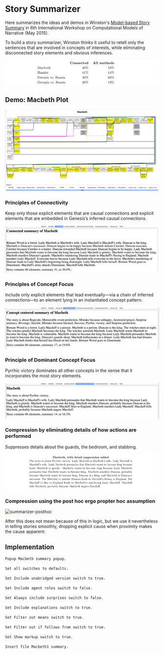# Story Summarizer

Here summarizes the ideas and demos in Winston's [Model-based Story Summary](https://dspace.mit.edu/bitstream/handle/1721.1/99102/SummaryCMN15.pdf?sequence=1&isAllowed=y) in 6th International Workshop on Computational Models of Narrative (May 2015).

To build a story summarizer, Winston thinks it useful to retell only the sentences that are involved in concepts of interests, while eliminating disconnected story elements and obvious inferences.

![summarizer-stats](imgs/summarizer-stats.png)


## Demo: Macbeth Plot

![summarizer-macbeth](imgs/summarizer-macbeth.png)


### Principles of Connectivity

Keep only those explicit elements that are causal connections and explicit elements that are embedded in Genesis’s inferred causal connections.

![summarizer-connected](imgs/summarizer-connected.png)



### Principles of Concept Focus

Include only explicit elements that lead eventually—via a chain of inferred connections—to an element lying in an instantiated concept pattern.

![summarizer-concepts](imgs/summarizer-concepts.png)


### Principle of Dominant Concept Focus

Pyrrhic victory dominates all other concepts in the sense that it incorporates the most story elements.

![summarizer-dominant](imgs/summarizer-dominant.png)

### Compression by eliminating details of how actions are performed

Suppresses details about the guards, the bedroom, and stabbing.

![summarizer-eliminate](imgs/summarizer-eliminate.png)

### Compression using the post hoc ergo propter hoc assumption

![summarizer-posthoc](imgs/summarizer-posthoc.png)


After this does not mean because of this in logic, but we use it nevertheless in telling stories smoothly, dropping explicit cause when proximity makes the cause apparent:



## Implementation

```
Popup Macbeth summary popup.

Set all switches to defaults.

Set Include unabridged version switch to true.

Set Include agent roles switch to false.

Set Always include surprises switch to false.

Set Include explanations switch to true.

Set Filter out means switch to true.

Set Filter out if follows from switch to true.

Set Show markup switch to true.

Insert file Macbeth1 summary.
```
